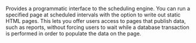 Provides a programmatic interface to the scheduling engine. You can run a specified
  page at scheduled intervals with the option to write out static HTML pages. This lets you offer users
  access to pages that publish data, such as reports, without forcing users to wait while a database transaction
  is performed in order to populate the data on the page.
  